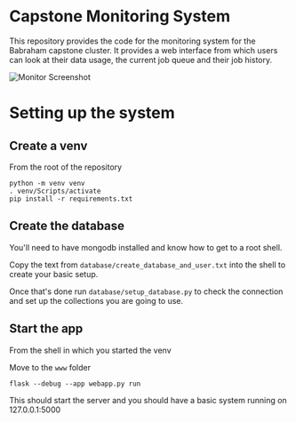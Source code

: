 Capstone Monitoring System
==========================

This repository provides the code for the monitoring system for the Babraham capstone cluster.  It provides a web interface from which users can look at their data usage, the current job queue and their job history.

![Monitor Screenshot](../main/www/static/images/monitor_screenshot.png?raw=true)


Setting up the system
=====================

Create a venv
-------------

From the root of the repository

```
python -m venv venv
. venv/Scripts/activate
pip install -r requirements.txt
```

Create the database
-------------------

You'll need to have mongodb installed and know how to get to a root shell.

Copy the text from ```database/create_database_and_user.txt``` into the shell to create your basic setup.  

Once that's done run ```database/setup_database.py``` to check the connection and set up the collections you are going to use.


Start the app
-------------

From the shell in which you started the venv

Move to the ```www``` folder

```
flask --debug --app webapp.py run
```

This should start the server and you should have a basic system running on 127.0.0.1:5000


